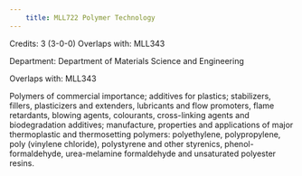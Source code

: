 ```yaml
---
    title: MLL722 Polymer Technology
---
```

Credits: 3 (3-0-0) Overlaps with: MLL343

Department: Department of Materials Science and Engineering

Overlaps with: MLL343

Polymers of commercial importance; additives for plastics; stabilizers, fillers, plasticizers and extenders, lubricants and flow promoters, flame retardants, blowing agents, colourants, cross-linking agents and biodegradation additives; manufacture, properties and applications of major thermoplastic and thermosetting polymers: polyethylene, polypropylene, poly (vinylene chloride), polystyrene and other styrenics, phenol-formaldehyde, urea-melamine formaldehyde and unsaturated polyester resins.